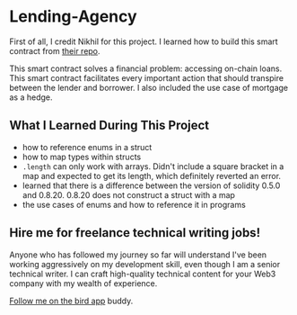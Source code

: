 # Lending-Agency

First of all, I credit Nikhil for this project. I learned how to build this smart contract from [their repo](https://github.com/anshulshah96/CrowdBank/blob/master/README.md).

This smart contract solves a financial problem: accessing on-chain loans. This smart contract facilitates every important action that should transpire between the lender and borrower. I also included the use case of mortgage as a hedge.

## What I Learned During This Project
- how to reference enums in a struct
- how to map types within structs
- `.length` can only work with arrays. Didn't include a square bracket in a map and expected to get its length, which definitely reverted an error.
- learned that there is a difference between the version of solidity 0.5.0 and 0.8.20. 0.8.20 does not construct a struct with a map
- the use cases of enums and how to reference it in programs

## Hire me for freelance technical writing jobs!

Anyone who has followed my journey so far will understand I've been working aggressively on my development skill, even though I am a senior technical writer. I can craft high-quality technical content for your Web3 company with my wealth of experience.

[Follow me on the bird app](https://twitter.com/jofawole) buddy.



